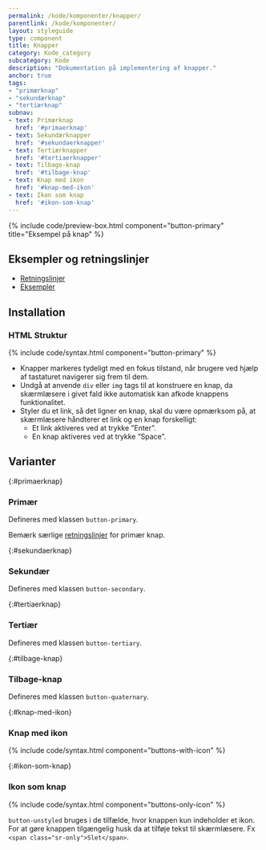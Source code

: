 ```yaml
---
permalink: /kode/komponenter/knapper/
parentlink: /kode/komponenter/
layout: styleguide
type: component
title: Knapper
category: Kode_category
subcategory: Kode
description: "Dokumentation på implementering af knapper."
anchor: true
tags:
- "primærknap"
- "sekundærknap"
- "tertiærknap"
subnav:
- text: Primærknap
  href: '#primaerknap'
- text: Sekundærknapper
  href: '#sekundaerknapper'
- text: Tertiærknapper
  href: '#tertiaerknapper'
- text: Tilbage-knap
  href: '#tilbage-knap'
- text: Knap med ikon
  href: '#knap-med-ikon'
- text: Ikon som knap
  href: '#ikon-som-knap'
---
```


{% include code/preview-box.html component="button-primary" title="Eksempel på knap" %}

## Eksempler og retningslinjer
<ul class="nobullet-list">
    <li><a href="/komponenter/knapper/#retningslinjer">Retningslinjer</a></li>
    <li><a href="/komponenter/knapper/">Eksempler</a></li>
</ul>

## Installation

### HTML Struktur

{% include code/syntax.html component="button-primary" %}

- Knapper markeres tydeligt med en fokus tilstand, når brugere ved hjælp af tastaturet navigerer sig frem til dem.
- Undgå at anvende `div` eller `img` tags til at konstruere en knap, da skærmlæsere i givet fald ikke automatisk kan afkode knappens funktionalitet.
- Styler du et link, så det ligner en knap, skal du være opmærksom på, at skærmlæsere håndterer et link og en knap forskelligt:
    - Et link aktiveres ved at trykke ”Enter”.
    - En knap aktiveres ved at trykke ”Space”.

## Varianter

{:#primaerknap}
### Primær

Defineres med klassen `button-primary`.

Bemærk særlige <a href="/komponenter/knapper/#retningslinjer">retningslinjer</a> for primær knap.

{:#sekundaerknap}
### Sekundær
Defineres med klassen `button-secondary`.

{:#tertiaerknap}
### Tertiær

Defineres med klassen `button-tertiary`.

{:#tilbage-knap}
### Tilbage-knap

Defineres med klassen `button-quaternary`.

{:#knap-med-ikon}
### Knap med ikon
{% include code/syntax.html component="buttons-with-icon" %}

{:#ikon-som-knap}
### Ikon som knap
{% include code/syntax.html component="buttons-only-icon" %}

`button-unstyled` bruges i de tilfælde, hvor knappen kun indeholder et ikon. For at gøre knappen tilgængelig husk da at tilføje tekst til skærmlæsere. Fx `<span class="sr-only">Slet</span>`.
